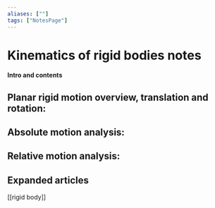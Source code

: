 ```yaml
---
aliases: [""]
tags: ["NotesPage"]
---
```


# Kinematics of rigid bodies notes

#### Intro and contents
Planar rigid motion overview, translation and rotation:
- 

Absolute motion analysis:
- 

Relative motion analysis:
- 

## Expanded articles
[[rigid body]]